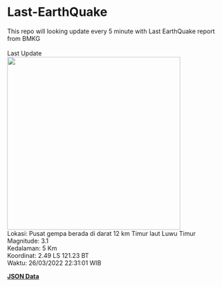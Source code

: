 # Last-EarthQuake
This repo will looking update every 5 minute with Last EarthQuake report from BMKG
<br>
<br>
Last Update
<br>
<img src="https://ews.bmkg.go.id/TEWS/data/20220326223101.mmi.jpg" width="400"/>
<br>
Lokasi: Pusat gempa berada di darat 12 km Timur laut Luwu Timur <br>
Magnitude: 3.1 <br>
Kedalaman: 5 Km <br>
Koordinat: 2.49 LS 121.23 BT <br>
Waktu: 26/03/2022 22:31:01 WIB <br>

<a href="./data/data.json">**JSON Data**</a>

